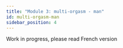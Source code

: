 ```yaml
---
title: "Module 3: multi-orgasm - man"
id: multi-orgasm-man
sidebar_position: 4
---
```


Work in progress, please read French version

